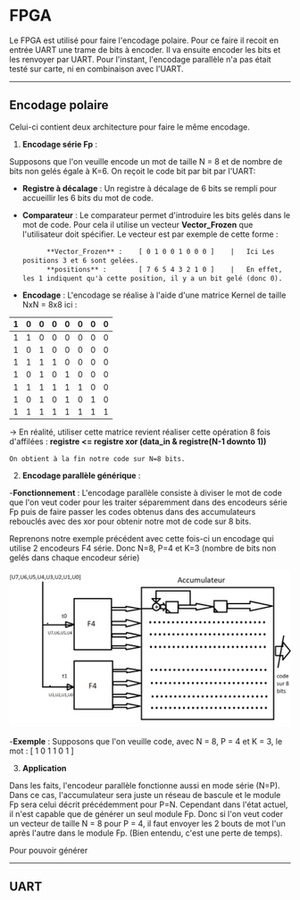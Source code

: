 # FPGA
Le FPGA est utilisé pour faire l'encodage polaire. Pour ce faire il recoit en entrée UART une trame de bits à encoder. Il va ensuite encoder les bits et les renvoyer par UART. Pour l'instant, l'encodage parallèle n'a pas était testé sur carte, ni en combinaison avec l'UART.

---

## Encodage polaire
Celui-ci contient deux architecture pour faire le même encodage.

1. **Encodage série Fp** : 

Supposons que l'on veuille encode un mot de taille N = 8 et de nombre de bits non gelés égale à K=6. On reçoit le code bit par bit par l'UART:
  - **Registre à décalage** : Un registre à décalage de 6 bits se rempli pour accueillir les 6 bits du mot de code.
  - **Comparateur** : Le comparateur permet d'introduire les bits gelés dans le mot de code. Pour cela il utilise un vecteur **Vector_Frozen** que l'utilisateur doit spécifier. Le vecteur est par exemple de cette forme : 
                                                                         
              **Vector_Frozen** :    [ 0 1 0 0 1 0 0 0 ]    |   Ici Les positions 3 et 6 sont gelées.
              **positions** :        [ 7 6 5 4 3 2 1 0 ]    |   En effet, les 1 indiquent qu'à cette position, il y a un bit gelé (donc 0).      
                                                                         
  - **Encodage** : L'encodage se réalise à l'aide d'une matrice Kernel de taille NxN = 8x8 ici : 

| 1 | 0 | 0 | 0 | 0 | 0 | 0 | 0 |  
|---|---|---|---|---|---|---|---|                                                        
| 1 | 1 | 0 | 0 | 0 | 0 | 0 | 0 |                                                        
| 1 | 0 | 1 | 0 | 0 | 0 | 0 | 0 |                                                        
| 1 | 1 | 1 | 1 | 0 | 0 | 0 | 0 |     = F8                                                  
| 1 | 0 | 1 | 0 | 1 | 0 | 0 | 0 |                                                       
| 1 | 1 | 1 | 1 | 1 | 1 | 0 | 0 |                                                       
| 1 | 0 | 1 | 0 | 1 | 0 | 1 | 0 |                                                       
| 1 | 1 | 1 | 1 | 1 | 1 | 1 | 1 |                                                       
                                                       
                                                       
   -> En réalité, utiliser cette matrice revient réaliser cette opération 8 fois d'affilées :
                                  **registre <= registre xor (data_in & registre(N-1 downto 1))**
                                  
    On obtient à la fin notre code sur N=8 bits. 
    
2. **Encodage parallèle générique** :

-**Fonctionnement** : 
L'encodage parallèle consiste à diviser le mot de code que l'on veut coder pour les traiter séparemment dans des encodeurs série Fp puis
de faire passer les codes obtenus dans des accumulateurs rebouclés avec des xor pour obtenir notre mot de code sur 8 bits.

Reprenons notre exemple précédent avec cette fois-ci un encodage qui utilise 2 encodeurs F4 série. 
Donc N=8, P=4 et K=3 (nombre de bits non gelés dans chaque encodeur série)

![Encodage parallèle](/images/encodeur_para.PNG)

-**Exemple** :
Supposons que l'on veuille code, avec N = 8, P = 4 et K = 3, le mot :
[ 1 0 1 1 0 1 ] 



3. **Application**

Dans les faits, l'encodeur parallèle fonctionne aussi en mode série (N=P). Dans ce cas, l'accumulateur sera juste un réseau de bascule et le module
Fp sera celui décrit précédemment pour P=N. 
Cependant dans l'état actuel, il n'est capable que de générer un seul module Fp. Donc si l'on veut coder un vecteur de taille N = 8 pour P = 4,
il faut envoyer les 2 bouts de mot l'un après l'autre dans le module Fp. (Bien entendu, c'est une perte de temps).

Pour pouvoir générer 


---

## UART
